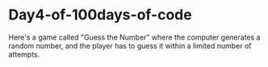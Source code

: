# Day4-of-100days-of-code
Here's a game called "Guess the Number" where the computer generates a random number, and the player has to guess it within a limited number of attempts.
